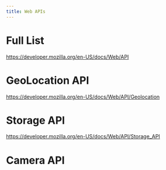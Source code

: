 ```yaml
---
title: Web APIs
---
```


Full List
=========

<https://developer.mozilla.org/en-US/docs/Web/API>

GeoLocation API
===============

<https://developer.mozilla.org/en-US/docs/Web/API/Geolocation>

Storage API
===========

<https://developer.mozilla.org/en-US/docs/Web/API/Storage_API>

Camera API
==========
